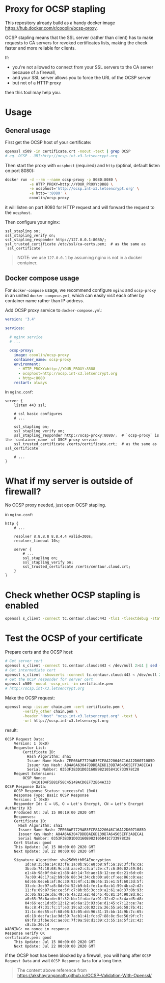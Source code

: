 Proxy for OCSP stapling
=======================

This repository already build as a handy docker image https://hub.docker.com/r/cooolin/ocsp-proxy.

OCSP stapling means that the SSL server (rather than client) has to make requests to CA servers
for revoked certificates lists, making the check faster and more reliable for clients.

If:

* you're not allowed to connect from your SSL servers to the CA server because of a firewall,
* and your SSL server allows you to force the URL of the OCSP server
* but not of a HTTP proxy

then this tool may help you.

# Usage

## General usage

First get the OCSP host of your certificate:

```sh
openssl x509 -in certificate.crt -noout -text | grep OCSP
# eg. OCSP - URI:http://ocsp.int-x3.letsencrypt.org
```

Then start the proxy with `ocsphost` (required) and `http` (optinal, default listen on port 8080):

```sh
docker run -d --rm --name ocsp-proxy -p 8080:8080 \
           -e HTTP_PROXY=http://YOUR_PROXY:8888 \
           -e ocsphost='http://ocsp.int-x3.letsencrypt.org' \
           -e http=':8080' \
           cooolin/ocsp-proxy
```

it will listen on port 8080 for HTTP request and will forward the request to the `ocsphost`.

Then configure your nginx:

```nginx
ssl_stapling on;
ssl_stapling_verify on;
ssl_stapling_responder http://127.0.0.1:8080/; 
ssl_trusted_certificate /etc/ssl/ca-certs.pem;  # as the same as `ssl_certificate`
```

> NOTE:
> we use `127.0.0.1` by assuming nginx is not in a docker container.

## Docker compose usage

For `docker-compose` usage, we recommend configure `nginx` and `ocsp-proxy` in an united `docker-compose.yml`, which can easily visit each other by container name rather than IP address.

Add OCSP proxy service to `docker-compose.yml`:

```yaml
version: '3.4'

services:

  # nginx service
  # ...

  ocsp-proxy:
    image: cooolin/ocsp-proxy
    container_name: ocsp-proxy
    environment:
      - HTTP_PROXY=http://YOUR_PROXY:8888
      - ocsphost=http://ocsp.int-x3.letsencrypt.org
      - http=:8080
    restart: always
```

in `nginx.conf`:

```nginx
server {
    listen 443 ssl;

    # ssl basic configures
    # ...

    ssl_stapling on;
    ssl_stapling_verify on;
    ssl_stapling_responder http://ocsp-proxy:8080/;  # `ocsp-proxy` is the `container_name` of OSCP proxy service
    ssl_trusted_certificate /certs/certificate.crt;  # as the same as ssl_certificate

    # ...
}
```

# What if my server is outside of firewall?

No OCSP proxy needed, just open OCSP stapling.

in `nginx.conf`:

```nginx
http {
    # ...

    resolver 8.8.8.8 8.8.4.4 valid=300s;
    resolver_timeout 10s;

    server {
        # ...
        ssl_stapling on;
        ssl_stapling_verify on;
        ssl_trusted_certificate /certs/centaur.cloud.crt;
    }
}
```

# Check whether OCSP stapling is enabled

```sh
openssl s_client -connect tc.centaur.cloud:443 -tls1 -tlsextdebug -status < /dev/null 2>&1 | awk '{ if ($0 ~ /OCSP response: no response sent/) { print "disabled" } else if ($0 ~ /OCSP Response Status: successful/) { print "enabled" } }'
```

# Test the OCSP of your certificate

Prepare certs and the OCSP host:

```sh
# Get server cert
openssl s_client -connect tc.centaur.cloud:443 < /dev/null 2>&1 | sed -n '/-----BEGIN/,/-----END/p' > certificate.pem
# Get intermediate cert
openssl s_client -showcerts -connect tc.centaur.cloud:443 < /dev/null 2>&1 | sed -n '/-----BEGIN/,/-----END/p' | awk 'BEGIN { n=0 } { if ($0=="-----BEGIN CERTIFICATE-----") { n+=1 } if (n>=2) { print $0 } }' > chain.pem
# Get the OCSP responder for server cert
openssl x509 -noout -ocsp_uri -in certificate.pem
# http://ocsp.int-x3.letsencrypt.org
```

Make the OCSP request:

```sh
openssl ocsp -issuer chain.pem -cert certificate.pem \
        -verify_other chain.pem \
        -header "Host" "ocsp.int-x3.letsencrypt.org" -text \
        -url http://ocsp.int-x3.letsencrypt.org
```

result:

```
OCSP Request Data:
    Version: 1 (0x0)
    Requestor List:
        Certificate ID:
          Hash Algorithm: sha1
          Issuer Name Hash: 7EE66AE7729AB3FCF8A220646C16A12D6071085D
          Issuer Key Hash: A84A6A63047DDDBAE6D139B7A64565EFF3A8ECA1
          Serial Number: 0353F3B3D1D03160B982105841C733978C28
    Request Extensions:
        OCSP Nonce: 
            0410104F5B81F58C45149ACD6EF72B64A333
OCSP Response Data:
    OCSP Response Status: successful (0x0)
    Response Type: Basic OCSP Response
    Version: 1 (0x0)
    Responder Id: C = US, O = Let's Encrypt, CN = Let's Encrypt Authority X3
    Produced At: Jul 15 00:19:00 2020 GMT
    Responses:
    Certificate ID:
      Hash Algorithm: sha1
      Issuer Name Hash: 7EE66AE7729AB3FCF8A220646C16A12D6071085D
      Issuer Key Hash: A84A6A63047DDDBAE6D139B7A64565EFF3A8ECA1
      Serial Number: 0353F3B3D1D03160B982105841C733978C28
    Cert Status: good
    This Update: Jul 15 00:00:00 2020 GMT
    Next Update: Jul 22 00:00:00 2020 GMT

    Signature Algorithm: sha256WithRSAEncryption
         1d:a8:35:ba:14:83:fe:1a:0b:95:e8:b8:9f:5a:18:3f:fa:ca:
         3b:db:74:10:68:9c:dd:aa:e2:c3:af:2e:c7:c6:80:02:49:84:
         e1:4b:98:0f:b4:e1:88:4d:14:7d:ae:18:12:ee:0c:21:6d:c0:
         7a:00:48:17:a2:b9:0b:80:34:34:cb:00:a0:cf:ee:86:c0:ea:
         6d:66:0e:eb:af:0c:30:93:4f:c1:86:46:15:e1:5f:60:3d:5f:
         33:dc:3e:97:a5:8d:94:52:b9:b1:fe:1a:0a:b1:59:4b:a2:d2:
         11:fe:09:87:9e:ce:5f:c7:8b:b5:3c:c0:a2:61:a8:37:0b:93:
         3c:0b:82:2e:da:49:76:4a:23:e2:4d:45:4b:81:34:90:8d:0c:
         a0:65:76:8a:de:0f:32:bb:1f:da:fa:91:32:d2:c3:4a:d5:d8:
         04:66:ec:1d:d3:12:12:a6:6a:23:93:6e:d1:45:c7:12:ce:7a:
         0a:c8:47:31:fc:1f:e3:19:a2:c0:02:2a:26:55:a6:58:7b:41:
         31:1c:6e:55:cf:68:08:b3:05:dd:96:31:15:bb:14:9b:7c:65:
         e6:18:de:fa:1a:9d:59:7a:b1:41:fc:d7:88:8c:5e:56:9f:c7:
         69:f8:2f:be:6c:ae:0c:7f:9a:58:d1:39:c3:55:1a:5f:2c:42:
         c8:3b:20:14
WARNING: no nonce in response
Response verify OK
certificate.pem: good
    This Update: Jul 15 00:00:00 2020 GMT
    Next Update: Jul 22 00:00:00 2020 GMT
```

if the OCSP host has been blocked by a firewall, you will hang after `OCSP Request Data` and wait `OCSP Response Data` for a long time.

> The content above reference from https://akshayranganath.github.io/OCSP-Validation-With-Openssl/

